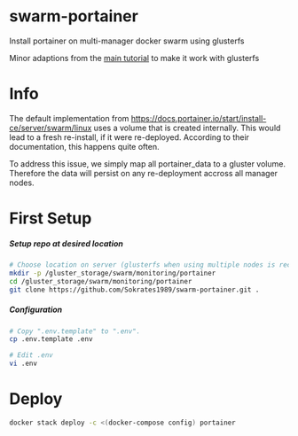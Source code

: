 # swarm-portainer
Install portainer on multi-manager docker swarm using glusterfs

Minor adaptions from the [main tutorial](https://docs.portainer.io/start/install-ce/server/swarm/linux) to make it work with glusterfs

# Info
The default implementation from https://docs.portainer.io/start/install-ce/server/swarm/linux uses a volume that is created internally. This would lead to a fresh re-install, if it were re-deployed. According to their documentation, this happens quite often.

To address this issue, we simply map all portainer_data to a gluster volume. Therefore the data will persist on any re-deployment accross all manager nodes.


# First Setup

##### Setup repo at desired location

```bash
# Choose location on server (glusterfs when using multiple nodes is recommended).
mkdir -p /gluster_storage/swarm/monitoring/portainer
cd /gluster_storage/swarm/monitoring/portainer
git clone https://github.com/Sokrates1989/swarm-portainer.git .
```

##### Configuration
```bash
# Copy ".env.template" to ".env".
cp .env.template .env

# Edit .env
vi .env
```

# Deploy
```bash
docker stack deploy -c <(docker-compose config) portainer
```